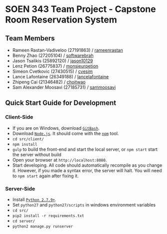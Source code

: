# SOEN 343 Team Project - Capstone Room Reservation System

## Team Members
- Rameen Rastan-Vadiveloo (27191863) / [rameenrastan](https://github.com/rameenrastan)
- Benny Zhao (27205104) / [softwarebrah](https://github.com/SoftwareBrah)
- Jason Tsalikis (25892120) / [jason10129](https://github.com/jason10129)
- Lenz Petion (26775837) / [monsieurpetion](https://github.com/monsieurpetion)
- Simeon Cvetkovic (27430515) / [cvesim](https://github.com/cvesim)
- Lance Lafontaine (26349188) / [lancelafontaine](https://github.com/lancelafontaine)
- Zhipeng Cai (21346482) / [choitwao](https://github.com/choitwao)
- Sam Alexander Moosavi (27185731) / [sammoosavi](https://github.com/sammoosavi)

## Quick Start Guide for Development

### Client-Side

- If you are on Windows, download [`GitBash`](https://git-for-windows.github.io/).
- Download [`Node.js`](https://nodejs.org/en/). It should come with the [`npm`](https://www.npmjs.com/) tool.
- `cd src/client/`
- `npm install`
- `gulp` to build the front-end and start the local server, or `npm start` start the server without build
- Open your browser at `http://localhost:8080`.
- Start developing. All code should automatically recompile as you change it. However, if you made a syntax error, the server will halt. You will need to `npm start` again after fixing it.


### Server-Side

- Install [`Python 2.7.9+`](https://www.python.org/downloads/release/python-2712/).
- Set `python27` and `python27/scripts` in windows environment variables
- `cd src/`
- `pip2 install -r requirements.txt`
- `cd server/`
- `python2 manage.py runserver`

